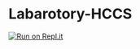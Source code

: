 # Labarotory-HCCS
[![Run on Repl.it](https://repl.it/badge/github/RomanBegemaev/Labarotory-HCCS)](https://repl.it/github/RomanBegemaev/Labarotory-HCCS)